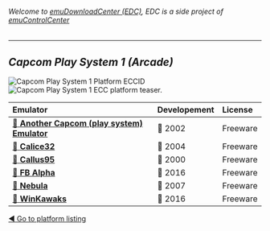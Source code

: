 ###### Welcome to [emuDownloadCenter (EDC)](https://github.com/PhoenixInteractiveNL/emuDownloadCenter/wiki/), EDC is a side project of [emuControlCenter](https://github.com/PhoenixInteractiveNL/emuControlCenter/wiki/)
***
## _Capcom Play System 1 (Arcade)_
![](https://raw.githubusercontent.com/wiki/PhoenixInteractiveNL/emuDownloadCenter/images_platform/ecc_cps1_cell.png "Capcom Play System 1 Platform ECCID")
![](https://raw.githubusercontent.com/wiki/PhoenixInteractiveNL/emuDownloadCenter/images_platform/ecc_cps1_teaser.png "Capcom Play System 1 ECC platform teaser.")

| Emulator | Developement | License |
|:---------|:-------------|:--------|
| [:file_folder: **Another Capcom (play system) Emulator**](https://github.com/PhoenixInteractiveNL/emuDownloadCenter/wiki/Emulator-ace#menu) | :red_circle: 2002 | Freeware |
| [:file_folder: **Calice32**](https://github.com/PhoenixInteractiveNL/emuDownloadCenter/wiki/Emulator-calice#menu) | :red_circle: 2004 | Freeware |
| [:file_folder: **Callus95**](https://github.com/PhoenixInteractiveNL/emuDownloadCenter/wiki/Emulator-callus#menu) | :red_circle: 2000 | Freeware |
| [:file_folder: **FB Alpha**](https://github.com/PhoenixInteractiveNL/emuDownloadCenter/wiki/Emulator-fbalpha#menu) | :large_blue_circle: 2016 | Freeware |
| [:file_folder: **Nebula**](https://github.com/PhoenixInteractiveNL/emuDownloadCenter/wiki/Emulator-nebula#menu) | :red_circle: 2007 | Freeware |
| [:file_folder: **WinKawaks**](https://github.com/PhoenixInteractiveNL/emuDownloadCenter/wiki/Emulator-winkawaks#menu) | :large_blue_circle: 2016 | Freeware |

[:arrow_backward: Go to platform listing](https://github.com/PhoenixInteractiveNL/emuDownloadCenter/wiki/EDC-Platform-List)
